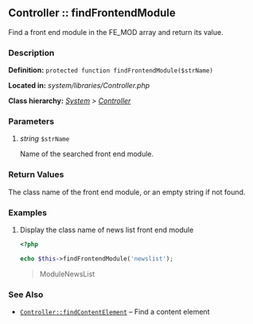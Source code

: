 
Controller :: findFrontendModule
-------------------------------------------

Find a front end module in the FE_MOD array and return its value.


### Description ###

**Definition:** `protected function findFrontendModule($strName)`

**Located in:** *system/libraries/Controller.php*

**Class hierarchy:** *[System](../System.php) > [Controller](../Controller.php)*


### Parameters ###

1. *string* `$strName`

	Name of the searched front end module.


### Return Values ###

The class name of the front end module, or an empty string if not found.
	

### Examples ###

1. Display the class name of news list front end module

	```php
	<?php

	echo $this->findFrontendModule('newslist');
	```
	> ModuleNewsList


### See Also ###

- [`Controller::findContentElement`](findContentElement.md) – Find a content element
